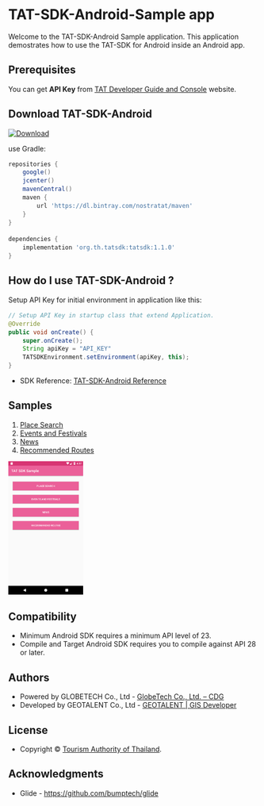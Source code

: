 # TAT-SDK-Android-Sample app

Welcome to the TAT-SDK-Android Sample application. This application demostrates how to use the TAT-SDK for Android inside an Android app.

## Prerequisites

You can get **API Key** from [TAT Developer Guide and Console](https://developers.tourismthailand.org/console) website.

## Download TAT-SDK-Android
[ ![Download](https://api.bintray.com/packages/nostratat/maven/tat-sdk/images/download.svg) ](https://bintray.com/nostratat/maven/tat-sdk/_latestVersion)

use Gradle:

```gradle
repositories {
    google()
    jcenter()
    mavenCentral()
    maven {
        url 'https://dl.bintray.com/nostratat/maven'
    }
}

dependencies {
    implementation 'org.th.tatsdk:tatsdk:1.1.0'
}
```
## How do I use TAT-SDK-Android ?

Setup API Key for initial environment in application like this:

```java
// Setup API Key in startup class that extend Application.
@Override
public void onCreate() {
    super.onCreate();
    String apiKey = "API_KEY"
    TATSDKEnvironment.setEnvironment(apiKey, this);
}
```

 * SDK Reference: [TAT-SDK-Android Reference](https://tatapi.tourismthailand.org/tatsdk/References/android/)

## Samples
1. [Place Search](/app/src/main/java/org/tat/sdksample/placesearch/README.md)
2. [Events and Festivals](/app/src/main/java/org/tat/sdksample/event/README.md)
3. [News](/app/src/main/java/org/tat/sdksample/news/README.md)
4. [Recommended Routes](/app/src/main/java/org/tat/sdksample/recommendedroute/README.md)

<img src="SDK_Sample_Menu.png" width="30%">

## Compatibility

 * Minimum Android SDK requires a minimum API level of 23.
 * Compile and Target Android SDK requires you to compile against API 28 or later.

## Authors

* Powered by GLOBETECH Co., Ltd - [GlobeTech Co., Ltd. – CDG](https://www.cdg.co.th/website/about-cdg/affiliates-of-cdg/globetech-co-ltd/)
* Developed by GEOTALENT Co., Ltd - [GEOTALENT | GIS Developer](https://www.geotalent.co.th)

## License

* Copyright © <a href="https://www.tourismthailand.org/home" target="_blank">Tourism Authority of Thailand</a>.

## Acknowledgments

* Glide - https://github.com/bumptech/glide
